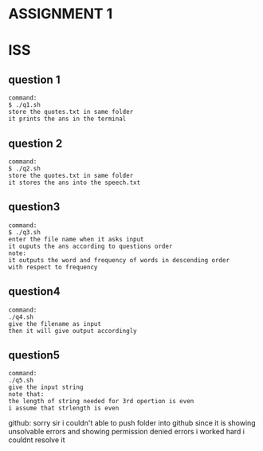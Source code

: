 # ASSIGNMENT 1
# ISS

## question 1
    command:
    $ ./q1.sh
    store the quotes.txt in same folder
    it prints the ans in the terminal
    
## question 2
    command:
    $ ./q2.sh
    store the quotes.txt in same folder
    it stores the ans into the speech.txt
   
    
## question3

    command:
    $ ./q3.sh
    enter the file name when it asks input 
    it ouputs the ans according to questions order
    note: 
    it outputs the word and frequency of words in descending order 
    with respect to frequency

    
## question4

    command:
    ./q4.sh
    give the filename as input
    then it will give output accordingly


## question5
    command:
    ./q5.sh
    give the input string
    note that:
    the length of string needed for 3rd opertion is even
    i assume that strlength is even


github:
sorry sir i couldn't able to push folder into github since it is showing
unsolvable errors and showing permission denied errors
i worked hard i couldnt resolve it

